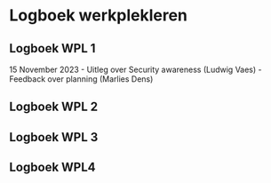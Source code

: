 # Logboek werkplekleren

## Logboek WPL 1

15 November 2023
    - Uitleg over Security awareness (Ludwig Vaes)
    - Feedback over planning (Marlies Dens)

## Logboek WPL 2

## Logboek WPL 3

## Logboek WPL4
